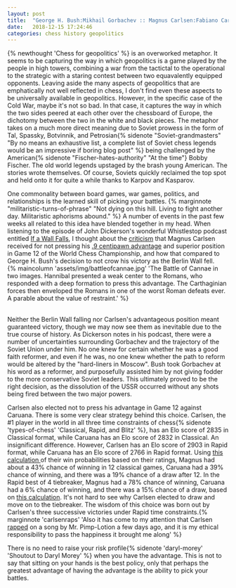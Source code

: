 ```yaml
---
layout: post
title:  "George H. Bush:Mikhail Gorbachev :: Magnus Carlsen:Fabiano Caruana"
date:   2018-12-15 17:24:46
categories: chess history geopolitics
---
```


{% newthought 'Chess for geopolitics' %} is an overworked metaphor. It seems to be capturing the way in which geopolitics is a game played by the people in high towers, combining a war from the tactictal to the operational to the strategic with a staring contest between two equavalently equipped opponents. Leaving aside the many aspects of geopolitics that are emphatically not well reflected in chess, I don't find even these aspects to be universally available in geopolitics. However, in the specific case of the Cold War, maybe it's not so bad. In that case, it captures the way in which the two sides peered at each other over the chessboard of Europe, the dichotomy between the two in the white and black pieces. The metaphor takes on a much more direct meaning due to Soviet prowess in the form of Tal, Spassky, Botvinnik, and Petrosian{% sidenote "Soviet-grandmasters" "By no means an exhaustive list, a complete list of Soviet chess legends would be an impressive if boring blog post" %} being challenged by the American{% sidenote "Fischer-hates-authority" "At the time"} Bobby Fischer. The old world legends upstaged by the brash young American. The stories wrote themselves. Of course, Soviets quickly reclaimed the top spot and held onto it for quite a while thanks to Karpov and Kasparov.

One commonality between board games, war games, politics, and relationships is the learned skill of picking your battles. {% marginnote "militaristic-turns-of-phrase" "Not dying on this hill. Living to fight another day. Militaristic aphorisms abound." %} A number of events in the past few weeks all related to this idea have blended together in my head. When listening to the episode of John Dickerson's wonderful Whistlestop podcast entitled <a href = 'https://slate.com/news-and-politics/2018/12/berlin-wall-1989-critics-president-george-h-w-bush-wasnt-saying-enough.html'>If a Wall Falls</a>, I thought about the <a href = 'https://twitter.com/Kasparov63/status/1067125702712004609'>criticism</a> that Magnus Carlsen received for not pressing his <a href = 'https://lichess.org/analysis/standard/r3brk1/1pq5/3p1bp1/2nP1p1p/pQP1pP1P/4B1P1/PPR1BN2/1K1R4_w_-_-'>.9 centipawn advantage</a> and superior position in Game 12 of the World Chess Championship, and how that compared to George H. Bush's decision to not crow his victory as the Berlin Wall fell. 
<BR>
{% maincolumn 'assets/img/battleofcannae.jpg' 'The Battle of Cannae in two images. Hannibal presented a weak center to the Romans, who responded with a deep formation to press this advantage. The Carthaginian forces then enveloped the Romans in one of the worst Roman defeats ever. A parable about the value of restraint.'  %}
<BR><BR>

Neither the Berlin Wall falling nor Carlsen's advantageous position meant guaranteed victory, though we may now see them as inevitable due to the true course of history. As Dickerson notes in his podcast, there were a number of uncertainties surrounding Gorbachev and the trajectory of the Soviet Union under him. No one knew for certain whether he was a good faith reformer, and even if he was, no one knew whether the path to reform would be altered by the "hard-liners in Moscow". Bush took Gorbachev at his word as a reformer, and purposefully assisted him by not giving fodder to the more conservative Soviet leaders. This ultimately proved to be the right decision, as the dissolution of the USSR occurred without any shots being fired between the two major powers. 

Carlsen also elected not to press his advantage in Game 12 against Caruana. There is some very clear strategy behind this choice. Carlsen, the #1 player in the world in all three time constraints of chess{% sidenote 'types-of-chess' 'Classical, Rapid, and Blitz' %}, has an Elo score of 2835 in Classical format, while Caruana has an Elo score of 2832 in Classical. An insignificant difference. However, Carlsen has an Elo score of 2903 in Rapid format, while Caruana has an Elo score of 2766 in Rapid format. Using <a href = 'https://wismuth.com/elo/calculator.html#name1=Carlsen%2C+Magnus&name2=Caruana%2C+Fabiano&best_of=12'> this calculation </a> of their win probabilities based on their ratings, Magnus had about a 43% chance of winning in 12 classical games, Caruana had a 39% chance of winning, and there was a 19% chance of a draw after 12. In the Rapid best of 4 tiebreaker, Magnus had a 78% chance of winning, Caruana had a 6% chance of winning, and there was a 15% chance of a draw, based on <a href = 'https://wismuth.com/elo/calculator.html#best_of=4&rating1=2903&rating2=2766'>this calculation</a>. It's not hard to see why Carlsen elected to draw and move on to the tiebreaker. The wisdom of this choice was born out by Carlsen's three successive victories under Rapid time constraints.{% marginnote 'carlsenraps' 'Also it has come to my attention that Carlsen <a href = 'https://www.youtube.com/watch?time_continue=380&v=ahtbecpKtOg'>rapped</a> on a song by Mr. Pimp-Lotion a few days ago, and it is my ethical responsibility to pass the happiness it brought me along' %}

There is no need to raise your risk profile{% sidenote 'daryl-morey' 'Shoutout to Daryl Morey' %} when you have the advantage. This is not to say that sitting on your hands is the best policy, only that perhaps the greatest advantage of having the advantage is the ability to pick your battles. 